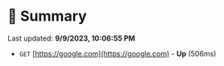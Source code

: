 # 📖 Summary
Last updated: **9/9/2023, 10:06:55 PM**

- `GET` [https://google.com](https://google.com) - **Up** (506ms)

